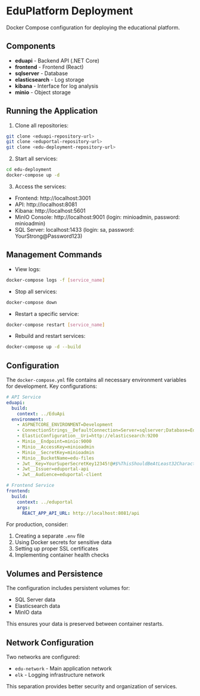 # EduPlatform Deployment

Docker Compose configuration for deploying the educational platform.

## Components

- **eduapi** - Backend API (.NET Core)
- **frontend** - Frontend (React)
- **sqlserver** - Database
- **elasticsearch** - Log storage
- **kibana** - Interface for log analysis
- **minio** - Object storage

## Running the Application

1. Clone all repositories:
```bash
git clone <eduapi-repository-url>
git clone <eduportal-repository-url>
git clone <edu-deployment-repository-url>
```

2. Start all services:
```bash
cd edu-deployment
docker-compose up -d
```

3. Access the services:
- Frontend: http://localhost:3001
- API: http://localhost:8081
- Kibana: http://localhost:5601
- MinIO Console: http://localhost:9001 (login: minioadmin, password: minioadmin)
- SQL Server: localhost:1433 (login: sa, password: YourStrong@Password123)

## Management Commands

- View logs:
```bash
docker-compose logs -f [service_name]
```

- Stop all services:
```bash
docker-compose down
```

- Restart a specific service:
```bash
docker-compose restart [service_name]
```

- Rebuild and restart services:
```bash
docker-compose up -d --build
```

## Configuration

The `docker-compose.yml` file contains all necessary environment variables for development. Key configurations:

```yaml
# API Service
eduapi:
  build:
    context: ../EduApi
  environment:
    - ASPNETCORE_ENVIRONMENT=Development
    - ConnectionStrings__DefaultConnection=Server=sqlserver;Database=EduPortal;User Id=sa;Password=YourStrong@Password123;TrustServerCertificate=True
    - ElasticConfiguration__Uri=http://elasticsearch:9200
    - Minio__Endpoint=minio:9000
    - Minio__AccessKey=minioadmin
    - Minio__SecretKey=minioadmin
    - Minio__BucketName=edu-files
    - Jwt__Key=YourSuperSecretKey12345!@#$%ThisShouldBeAtLeast32CharactersLong
    - Jwt__Issuer=eduportal-api
    - Jwt__Audience=eduportal-client

# Frontend Service
frontend:
  build:
    context: ../eduportal
    args:
      REACT_APP_API_URL: http://localhost:8081/api
```

For production, consider:
1. Creating a separate `.env` file
2. Using Docker secrets for sensitive data
3. Setting up proper SSL certificates
4. Implementing container health checks

## Volumes and Persistence

The configuration includes persistent volumes for:
- SQL Server data
- Elasticsearch data
- MinIO data

This ensures your data is preserved between container restarts.

## Network Configuration

Two networks are configured:
- `edu-network` - Main application network
- `elk` - Logging infrastructure network

This separation provides better security and organization of services.

